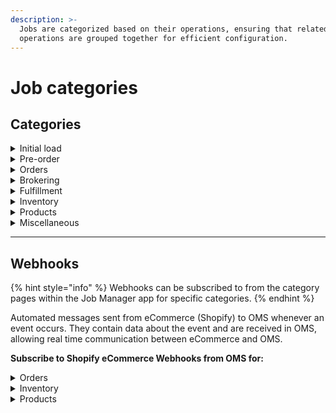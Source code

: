 ```yaml
---
description: >-
  Jobs are categorized based on their operations, ensuring that related
  operations are grouped together for efficient configuration.
---
```


# Job categories

## Categories

<details>

<summary>Initial load</summary>

Displays the jobs for initial OMS setup to import all products and orders.​

**This page contains jobs such as:**

1. **Import Products in Bulk:** Import all products from Shopify. Make sure you run this before importing orders in bulk during initial setup.
2. **Import Orders in Bulk:** Before importing historical orders in bulk, make sure all products are set up or else order import will not run correctly.

</details>

<details>

<summary>Pre-order</summary>

Holds the Pre-orders and Backorders jobs.

**This page contains jobs such as:**

1. **Auto refresh presell catalog:** Automatically add and remove products from the pre-order and backorder catalogs based on inventory, purchase orders, and order queues.
2. **Sync variant details:** Sync pre-selling related information to Shopify as tags and meta fields.
3. **Add tags:** Add pre-order/backorder tags on orders with pre-selling items in them.
4. **Add promise date:** Add a note with the promise date given to the customer at the time of placing the order.
5. **Update promise date:** Add notes to the impacted order items on Shopify for changes promise dates.
6. **Promise date change:** Notify customers of any changed promise dates for their orders.
7. **Auto releasing:** Auto releasing pre-orders will find pre-orders with passed promise dates and release them for fulfillment.

</details>

<details>

<summary>Orders</summary>

Holds all order jobs.

**This page contains jobs such as:**

1. **New orders:** Import new orders from eCommerce.
2. **Approve orders:** Check all orders and approve orders that are created.
3. **Update orders:** Import order updates from eCommerce.
4. **Cancelled orders:** Check eCommerce for orders that have been canceled and cancel them in HotWax Commerce.
5. **Cancelled items:** Check eCommerce for order items that have been canceled and cancel them in HotWax Commerce without canceling the entire order.
6. **Returns:** Check eCommerce for orders that have been returned and create a return for them in HotWax Commerce. Returned orders are also restocked if inventory is damaged, make sure to log a Damaged variance.

</details>

<details>

<summary>Brokering</summary>

Holds all brokering jobs and occurrence.

**This page contains jobs such as:**

1. **Create new brokering:** Schedule a new brokering batch on new or unfulfilled orders.
2. **Rejected orders brokering:** Schedule a brokering batch for rejected orders.

</details>

<details>

<summary>Fulfillment</summary>

Holds all fulfillment jobs.

**This page contains jobs such as:**

1. **Shipping:** Automatically ship orders that are packed and have a tracking number if required.
2. **History:** Create or update order fulfillment history records from FTP.
3. **Auto cancellations:** Unfulfilled orders that pass their auto cancelation date will be canceled automatically in HotWax Commerce. They will also be canceled in Shopify if upload for canceled orders is enabled.

</details>

<details>

<summary>Inventory</summary>

Holds all inventory jobs.

**This page contains jobs such as:**

1. **Export thresholds:** Export a list of product thresholds based on tags and categories
2. **Inventory variance:** Import inventory variance and adjust inventory
3. **Import thresholds:** Import a list of product thresholds based on tags and categories
4. **Sync inventory from Shopify:** Sync Inventory From Shopify
5. **Upload recent inventory change:** Upload recent inventory changes to eCommerce.

</details>

<details>

<summary>Products</summary>

Holds all product jobs.

**This page contains jobs such as:**

1. **Sync:** Sync products and category structures from Shopify into HotWax Commerce and keep them up to date.
2. **Import**: `Import new products` job imports newly created products from Shopify.

</details>

<details>

<summary>Miscellaneous</summary>

Holds all uncategorised jobs

</details>

***

## Webhooks

{% hint style="info" %}
Webhooks can be subscribed to from the category pages within the Job Manager app for specific categories.
{% endhint %}

Automated messages sent from eCommerce (Shopify) to OMS whenever an event occurs. They contain data about the event and are received in OMS, allowing real time communication between eCommerce and OMS.

**Subscribe to Shopify eCommerce Webhooks from OMS for:**

<details>

<summary>Orders</summary>

**Webhooks available for:**

1. New Orders
2. Cancelled orders
3. Payment status
4. Returns

</details>

<details>

<summary>Inventory</summary>

**Webhooks available for:**

Inventory level update

</details>

<details>

<summary>Products</summary>

**Webhooks available for:**

1. New products
2. Delete products

</details>
